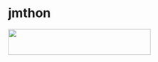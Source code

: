 # jmthon

<p align="left"><a href="https://heroku.com/deploy?template=https://github.com/aliop336/roz"> <img src="https://img.shields.io/badge/Deploy%20To%20Heroku-purple?style=for-the-badge&logo=heroku" width="320" height="58.45"/></a></p>

